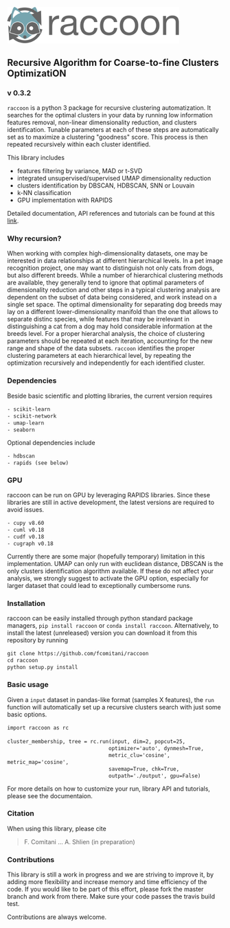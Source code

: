 <img src="docs/figs/logo_rc.png" width=400, padding=100>


## Recursive Algorithm for Coarse-to-fine Clusters OptimizatiON
### v 0.3.2

`raccoon` is a python 3 package for recursive clustering automatization. 
It searches for the optimal clusters in your data by running low information features removal, non-linear dimensionality reduction, and clusters identification. Tunable parameters at each of these steps are automatically set as to maximize a clustering "goodness" score. This process is then repeated recursively within each cluster identified.

This library includes

* features filtering by variance, MAD or t-SVD
* integrated unsupervised/supervised UMAP dimensionality reduction
* clusters identification by DBSCAN, HDBSCAN, SNN or Louvain
* k-NN classification
* GPU implementation with RAPIDS

Detailed documentation, API references and tutorials can be found at this [link](http://raccoon.readthedocs.org/en/latest/).

### Why recursion?

When working with complex high-dimensionality datasets, one may be interested in data relationships at different hierarchical levels. In a pet image recognition project, one may want to distinguish not only cats from dogs, but also different breeds.
While a number of hierarchical clustering methods are available, they generally tend to ignore that optimal parameters of dimensionality reduction and other steps in a typical clustering analysis are dependent on the subset of data being considered, and work instead on a single set space. 
The optimal dimensionality for separating dog breeds may lay on a different lower-dimensionality manifold than the one that allows to separate distinc species, while features that may be irrelevant in distinguishing a cat from a dog may hold considerable information at the breeds level. 
For a proper hierarchal analysis, the choice of clustering parameters should be repeated at each iteration, accounting for the new range and shape of the data subsets.
`raccoon` identifies the proper clustering parameters at each hierarchical level, by repeating the optimization recursively and independently for each identified cluster.  

### Dependencies

Beside basic scientific and plotting libraries, the current version requires

```
- scikit-learn
- scikit-network
- umap-learn
- seaborn
```

Optional dependencies include

```
- hdbscan
- rapids (see below)
```

### GPU

raccoon can be run on GPU by leveraging RAPIDS libraries. Since these libraries are still in active development, the latest versions are required to avoid issues.

```
- cupy v8.60
- cuml v0.18
- cudf v0.18
- cugraph v0.18
```

Currently there are some major (hopefully temporary) limitation in this implementation. UMAP can only run with euclidean distance, DBSCAN is the only clusters identification algorithm available.
If these do not affect your analysis, we strongly suggest to activate the GPU option, especially for larger dataset that could lead to exceptionally cumbersome runs.

### Installation

raccoon can be easily installed through python standard package managers, `pip install raccoon` or `conda install raccoon`. Alternatively, to install the latest (unreleased) version you can download it from this repository by running 
 

    git clone https://github.com/fcomitani/raccoon
    cd raccoon
    python setup.py install

### Basic usage

Given a `input` dataset in pandas-like format (samples X features), the `run` function will
automatically set up a recursive clusters search with just some basic options. 

    import raccoon as rc

    cluster_membership, tree = rc.run(input, dim=2, popcut=25,
                                     optimizer='auto', dynmesh=True,
                                     metric_clu='cosine', metric_map='cosine',
                                     savemap=True, chk=True,
                                     outpath='./output', gpu=False)

For more details on how to customize your run, library API and tutorials, please see the documentaion.

### Citation

When using this library, please cite

> F. Comitani ... A. Shlien (in preparation)

### Contributions

This library is still a work in progress and we are striving to improve it, by adding more flexibility and increase memory and time efficiency of the code. If you would like to be part of this effort, please fork the master branch and work from there. Make sure your code passes the travis build test. 

Contributions are always welcome.
